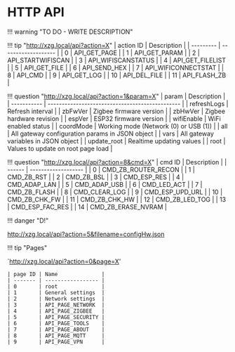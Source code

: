 # HTTP API

!!! warning "TO DO - WRITE DESCRIPTION"

!!! tip "http://xzg.local/api?action=X"
    | action ID | Description         |
    | --------- | ------------------- |
    | 0         | API_GET_PAGE        |
    | 1         | API_GET_PARAM       |
    | 2         | API_STARTWIFISCAN   |
    | 3         | API_WIFISCANSTATUS  |
    | 4         | API_GET_FILELIST    |
    | 5         | API_GET_FILE        |
    | 6         | API_SEND_HEX        |
    | 7         | API_WIFICONNECTSTAT |
    | 8         | API_CMD             |
    | 9         | API_GET_LOG         |
    | 10        | API_DEL_FILE        |
    | 11        | API_FLASH_ZB        |

!!! question  "http://xzg.local/api?action=1&param=X"
    | param       | Description                                     |
    | ----------- | ----------------------------------------------- |
    | refreshLogs | Refresh interval                                |
    | zbFwVer     | Zigbee firmware version                         |
    | zbHwVer     | Zigbee hardware revision                        |
    | espVer      | ESP32 firmware version                          |
    | wifiEnable  | WiFi enabled status                             |
    | coordMode   | Working mode (Network (0) or USB (1))           |
    | all         | All gateway configuration params in JSON object |
    | vars        | All gateway variables in JSON object            |
    | update_root | Realtime updating values                        |
    | root        | Values to update on root page load              |

!!! question  "http://xzg.local/api?action=8&cmd=X"
    | cmd ID | Description         |
    | ------ | ------------------- |
    | 0      | CMD_ZB_ROUTER_RECON |
    | 1      | CMD_ZB_RST          |
    | 2      | CMD_ZB_BSL          |
    | 3      | CMD_ESP_RES         |
    | 4      | CMD_ADAP_LAN        |
    | 5      | CMD_ADAP_USB        |
    | 6      | CMD_LED_ACT         |
    | 7      | CMD_ZB_FLASH        |
    | 8      | CMD_CLEAR_LOG       |
    | 9      | CMD_ESP_UPD_URL     |
    | 10     | CMD_ZB_CHK_FW       |
    | 11     | CMD_ZB_CHK_HW       |
    | 12     | CMD_ZB_LED_TOG      |
    | 13     | CMD_ESP_FAC_RES     |
    | 14     | CMD_ZB_ERASE_NVRAM  |

!!! danger "D!"

http://xzg.local/api?action=5&filename=configHw.json


!!! tip "Pages"

`http://xzg.local/api?action=0&page=X'


    | page ID | Name              |
    | ------- | ----------------- |
    | 0       | root              |
    | 1       | General settings  |
    | 2       | Network settings  |
    | 3       | API_PAGE_NETWORK  |
    | 4       | API_PAGE_ZIGBEE   |
    | 5       | API_PAGE_SECURITY |
    | 6       | API_PAGE_TOOLS    |
    | 7       | API_PAGE_ABOUT    |
    | 8       | API_PAGE_MQTT     |
    | 9       | API_PAGE_VPN      |
